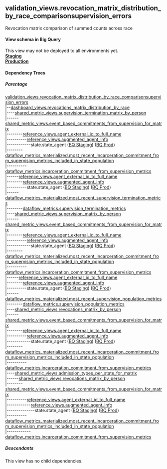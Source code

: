 ## validation_views.revocation_matrix_distribution_by_race_comparisonsupervision_errors

Revocation matrix comparison of summed counts across race 

#### View schema in Big Query
This view may not be deployed to all environments yet.<br/>
[**Staging**](https://console.cloud.google.com/bigquery?pli=1&p=recidiviz-staging&page=table&project=recidiviz-staging&d=validation_views&t=revocation_matrix_distribution_by_race_comparisonsupervision_errors)
<br/>
[**Production**](https://console.cloud.google.com/bigquery?pli=1&p=recidiviz-123&page=table&project=recidiviz-123&d=validation_views&t=revocation_matrix_distribution_by_race_comparisonsupervision_errors)
<br/>

#### Dependency Trees

##### Parentage
[validation_views.revocation_matrix_distribution_by_race_comparisonsupervision_errors](../validation_views/revocation_matrix_distribution_by_race_comparisonsupervision_errors.md) <br/>
|--[dashboard_views.revocations_matrix_distribution_by_race](../dashboard_views/revocations_matrix_distribution_by_race.md) <br/>
|----[shared_metric_views.supervision_termination_matrix_by_person](../shared_metric_views/supervision_termination_matrix_by_person.md) <br/>
|------[shared_metric_views.event_based_commitments_from_supervision_for_matrix](../shared_metric_views/event_based_commitments_from_supervision_for_matrix.md) <br/>
|--------[reference_views.agent_external_id_to_full_name](../reference_views/agent_external_id_to_full_name.md) <br/>
|----------[reference_views.augmented_agent_info](../reference_views/augmented_agent_info.md) <br/>
|------------state.state_agent ([BQ Staging](https://console.cloud.google.com/bigquery?pli=1&p=recidiviz-staging&page=table&project=recidiviz-staging&d=state&t=state_agent)) ([BQ Prod](https://console.cloud.google.com/bigquery?pli=1&p=recidiviz-123&page=table&project=recidiviz-123&d=state&t=state_agent)) <br/>
|--------[dataflow_metrics_materialized.most_recent_incarceration_commitment_from_supervision_metrics_included_in_state_population](../dataflow_metrics_materialized/most_recent_incarceration_commitment_from_supervision_metrics_included_in_state_population.md) <br/>
|----------[dataflow_metrics.incarceration_commitment_from_supervision_metrics](../../metrics/incarceration/incarceration_commitment_from_supervision_metrics.md) <br/>
|------[reference_views.agent_external_id_to_full_name](../reference_views/agent_external_id_to_full_name.md) <br/>
|--------[reference_views.augmented_agent_info](../reference_views/augmented_agent_info.md) <br/>
|----------state.state_agent ([BQ Staging](https://console.cloud.google.com/bigquery?pli=1&p=recidiviz-staging&page=table&project=recidiviz-staging&d=state&t=state_agent)) ([BQ Prod](https://console.cloud.google.com/bigquery?pli=1&p=recidiviz-123&page=table&project=recidiviz-123&d=state&t=state_agent)) <br/>
|------[dataflow_metrics_materialized.most_recent_supervision_termination_metrics](../dataflow_metrics_materialized/most_recent_supervision_termination_metrics.md) <br/>
|--------[dataflow_metrics.supervision_termination_metrics](../../metrics/supervision/supervision_termination_metrics.md) <br/>
|----[shared_metric_views.supervision_matrix_by_person](../shared_metric_views/supervision_matrix_by_person.md) <br/>
|------[shared_metric_views.event_based_commitments_from_supervision_for_matrix](../shared_metric_views/event_based_commitments_from_supervision_for_matrix.md) <br/>
|--------[reference_views.agent_external_id_to_full_name](../reference_views/agent_external_id_to_full_name.md) <br/>
|----------[reference_views.augmented_agent_info](../reference_views/augmented_agent_info.md) <br/>
|------------state.state_agent ([BQ Staging](https://console.cloud.google.com/bigquery?pli=1&p=recidiviz-staging&page=table&project=recidiviz-staging&d=state&t=state_agent)) ([BQ Prod](https://console.cloud.google.com/bigquery?pli=1&p=recidiviz-123&page=table&project=recidiviz-123&d=state&t=state_agent)) <br/>
|--------[dataflow_metrics_materialized.most_recent_incarceration_commitment_from_supervision_metrics_included_in_state_population](../dataflow_metrics_materialized/most_recent_incarceration_commitment_from_supervision_metrics_included_in_state_population.md) <br/>
|----------[dataflow_metrics.incarceration_commitment_from_supervision_metrics](../../metrics/incarceration/incarceration_commitment_from_supervision_metrics.md) <br/>
|------[reference_views.agent_external_id_to_full_name](../reference_views/agent_external_id_to_full_name.md) <br/>
|--------[reference_views.augmented_agent_info](../reference_views/augmented_agent_info.md) <br/>
|----------state.state_agent ([BQ Staging](https://console.cloud.google.com/bigquery?pli=1&p=recidiviz-staging&page=table&project=recidiviz-staging&d=state&t=state_agent)) ([BQ Prod](https://console.cloud.google.com/bigquery?pli=1&p=recidiviz-123&page=table&project=recidiviz-123&d=state&t=state_agent)) <br/>
|------[dataflow_metrics_materialized.most_recent_supervision_population_metrics](../dataflow_metrics_materialized/most_recent_supervision_population_metrics.md) <br/>
|--------[dataflow_metrics.supervision_population_metrics](../../metrics/supervision/supervision_population_metrics.md) <br/>
|----[shared_metric_views.revocations_matrix_by_person](../shared_metric_views/revocations_matrix_by_person.md) <br/>
|------[shared_metric_views.event_based_commitments_from_supervision_for_matrix](../shared_metric_views/event_based_commitments_from_supervision_for_matrix.md) <br/>
|--------[reference_views.agent_external_id_to_full_name](../reference_views/agent_external_id_to_full_name.md) <br/>
|----------[reference_views.augmented_agent_info](../reference_views/augmented_agent_info.md) <br/>
|------------state.state_agent ([BQ Staging](https://console.cloud.google.com/bigquery?pli=1&p=recidiviz-staging&page=table&project=recidiviz-staging&d=state&t=state_agent)) ([BQ Prod](https://console.cloud.google.com/bigquery?pli=1&p=recidiviz-123&page=table&project=recidiviz-123&d=state&t=state_agent)) <br/>
|--------[dataflow_metrics_materialized.most_recent_incarceration_commitment_from_supervision_metrics_included_in_state_population](../dataflow_metrics_materialized/most_recent_incarceration_commitment_from_supervision_metrics_included_in_state_population.md) <br/>
|----------[dataflow_metrics.incarceration_commitment_from_supervision_metrics](../../metrics/incarceration/incarceration_commitment_from_supervision_metrics.md) <br/>
|----[shared_metric_views.admission_types_per_state_for_matrix](../shared_metric_views/admission_types_per_state_for_matrix.md) <br/>
|------[shared_metric_views.revocations_matrix_by_person](../shared_metric_views/revocations_matrix_by_person.md) <br/>
|--------[shared_metric_views.event_based_commitments_from_supervision_for_matrix](../shared_metric_views/event_based_commitments_from_supervision_for_matrix.md) <br/>
|----------[reference_views.agent_external_id_to_full_name](../reference_views/agent_external_id_to_full_name.md) <br/>
|------------[reference_views.augmented_agent_info](../reference_views/augmented_agent_info.md) <br/>
|--------------state.state_agent ([BQ Staging](https://console.cloud.google.com/bigquery?pli=1&p=recidiviz-staging&page=table&project=recidiviz-staging&d=state&t=state_agent)) ([BQ Prod](https://console.cloud.google.com/bigquery?pli=1&p=recidiviz-123&page=table&project=recidiviz-123&d=state&t=state_agent)) <br/>
|----------[dataflow_metrics_materialized.most_recent_incarceration_commitment_from_supervision_metrics_included_in_state_population](../dataflow_metrics_materialized/most_recent_incarceration_commitment_from_supervision_metrics_included_in_state_population.md) <br/>
|------------[dataflow_metrics.incarceration_commitment_from_supervision_metrics](../../metrics/incarceration/incarceration_commitment_from_supervision_metrics.md) <br/>


##### Descendants
This view has no child dependencies.
